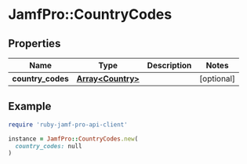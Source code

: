 # JamfPro::CountryCodes

## Properties

| Name | Type | Description | Notes |
| ---- | ---- | ----------- | ----- |
| **country_codes** | [**Array&lt;Country&gt;**](Country.md) |  | [optional] |

## Example

```ruby
require 'ruby-jamf-pro-api-client'

instance = JamfPro::CountryCodes.new(
  country_codes: null
)
```

